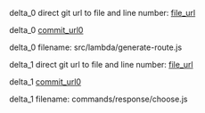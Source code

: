 delta_0 direct git url to file and line number: [file_url](https://www.github.com/philhawksworth/linkylinky/commit/955e8684878141da172d532c5a588d38e3ae14cc/#diff-92b79c34106007c3e7b0315ac31f49301833b15d585e93d80a1463808c649085L25)

delta_0 [commit_url0](https://www.github.com/philhawksworth/linkylinky/commit/955e8684878141da172d532c5a588d38e3ae14cc)

delta_0 filename: src/lambda/generate-route.js



delta_1 direct git url to file and line number: [file_url](https://www.github.com/dragonfire535/xiao/commit/e93988700de848368c949ca4bb24f931e6802562/#diff-d67feee8d73d986f50f113c2bdfc3b8b191d2b41e68fd82a3206ed01eb76e415L16)

delta_1 [commit_url0](https://www.github.com/dragonfire535/xiao/commit/e93988700de848368c949ca4bb24f931e6802562)

delta_1 filename: commands/response/choose.js



